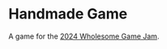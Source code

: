 Handmade Game
=======================================================================================================================

A game for the [2024 Wholesome Game Jam](https://itch.io/jam/wholesome-game-jam-2024).
